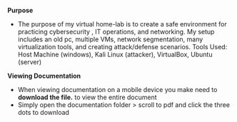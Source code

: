 
**Purpose**
- The purpose of my virtual home-lab is to create a safe environment for practicing cybersecurity , IT operations, and networking. 
My setup includes an old pc, multiple VMs, network segmentation, many virtualization tools, and creating attack/defense scenarios.
Tools Used: Host Machine (windows),  Kali Linux (attacker), VirtualBox, Ubuntu (server)

**Viewing Documentation**
- When viewing documentation on a mobile device you make need to **download the file.** to view the entire document
- Simply open the documentation folder > scroll to pdf and click the three dots to download
